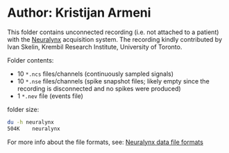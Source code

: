 # Author: Kristijan Armeni  

This folder contains unconnected recording (i.e. not attached to a patient) with the [Neuralynx](https://neuralynx.fh-co.com/) acquisition system.
The recording kindly contributed by Ivan Skelin, Krembil Research Institute, University of Toronto.  
 
Folder contents:
- 10 `*.ncs` files/channels (continuously sampled signals)
- 10 `*.nse` files/channels (spike snapshot files; likely empty since the recording is disconnected and no spikes were produced)
- 1 `*.nev` file (events file)

folder size:  
```bash  
du -h neuralynx
504K	neuralynx
```  

For more info about the file formats, see: [Neuralynx data file formats]( https://support.neuralynx.com/hc/en-us/articles/360040444811-TechTip-Neuralynx-Data-File-Formats)

